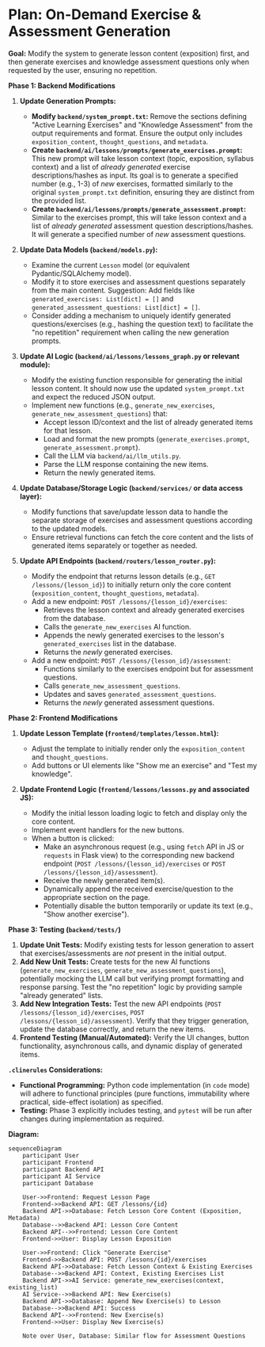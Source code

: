 # Plan: On-Demand Exercise & Assessment Generation

**Goal:** Modify the system to generate lesson content (exposition) first, and then generate exercises and knowledge assessment questions only when requested by the user, ensuring no repetition.

**Phase 1: Backend Modifications**

1.  **Update Generation Prompts:**
    *   **Modify `backend/system_prompt.txt`:** Remove the sections defining "Active Learning Exercises" and "Knowledge Assessment" from the output requirements and format. Ensure the output only includes `exposition_content`, `thought_questions`, and `metadata`.
    *   **Create `backend/ai/lessons/prompts/generate_exercises.prompt`:** This new prompt will take lesson context (topic, exposition, syllabus context) and a list of *already generated* exercise descriptions/hashes as input. Its goal is to generate a specified number (e.g., 1-3) of *new* exercises, formatted similarly to the original `system_prompt.txt` definition, ensuring they are distinct from the provided list.
    *   **Create `backend/ai/lessons/prompts/generate_assessment.prompt`:** Similar to the exercises prompt, this will take lesson context and a list of *already generated* assessment question descriptions/hashes. It will generate a specified number of *new* assessment questions.

2.  **Update Data Models (`backend/models.py`):**
    *   Examine the current `Lesson` model (or equivalent Pydantic/SQLAlchemy model).
    *   Modify it to store exercises and assessment questions separately from the main content. Suggestion: Add fields like `generated_exercises: List[dict] = []` and `generated_assessment_questions: List[dict] = []`.
    *   Consider adding a mechanism to uniquely identify generated questions/exercises (e.g., hashing the question text) to facilitate the "no repetition" requirement when calling the new generation prompts.

3.  **Update AI Logic (`backend/ai/lessons/lessons_graph.py` or relevant module):**
    *   Modify the existing function responsible for generating the initial lesson content. It should now use the updated `system_prompt.txt` and expect the reduced JSON output.
    *   Implement new functions (e.g., `generate_new_exercises`, `generate_new_assessment_questions`) that:
        *   Accept lesson ID/context and the list of already generated items for that lesson.
        *   Load and format the new prompts (`generate_exercises.prompt`, `generate_assessment.prompt`).
        *   Call the LLM via `backend/ai/llm_utils.py`.
        *   Parse the LLM response containing the new items.
        *   Return the newly generated items.

4.  **Update Database/Storage Logic (`backend/services/` or data access layer):**
    *   Modify functions that save/update lesson data to handle the separate storage of exercises and assessment questions according to the updated models.
    *   Ensure retrieval functions can fetch the core content and the lists of generated items separately or together as needed.

5.  **Update API Endpoints (`backend/routers/lesson_router.py`):**
    *   Modify the endpoint that returns lesson details (e.g., `GET /lessons/{lesson_id}`) to initially return only the core content (`exposition_content`, `thought_questions`, `metadata`).
    *   Add a new endpoint: `POST /lessons/{lesson_id}/exercises`:
        *   Retrieves the lesson context and already generated exercises from the database.
        *   Calls the `generate_new_exercises` AI function.
        *   Appends the newly generated exercises to the lesson's `generated_exercises` list in the database.
        *   Returns the *newly* generated exercises.
    *   Add a new endpoint: `POST /lessons/{lesson_id}/assessment`:
        *   Functions similarly to the exercises endpoint but for assessment questions.
        *   Calls `generate_new_assessment_questions`.
        *   Updates and saves `generated_assessment_questions`.
        *   Returns the *newly* generated assessment questions.

**Phase 2: Frontend Modifications**

1.  **Update Lesson Template (`frontend/templates/lesson.html`):**
    *   Adjust the template to initially render only the `exposition_content` and `thought_questions`.
    *   Add buttons or UI elements like "Show me an exercise" and "Test my knowledge".

2.  **Update Frontend Logic (`frontend/lessons/lessons.py` and associated JS):**
    *   Modify the initial lesson loading logic to fetch and display only the core content.
    *   Implement event handlers for the new buttons.
    *   When a button is clicked:
        *   Make an asynchronous request (e.g., using `fetch` API in JS or `requests` in Flask view) to the corresponding new backend endpoint (`POST /lessons/{lesson_id}/exercises` or `POST /lessons/{lesson_id}/assessment`).
        *   Receive the newly generated item(s).
        *   Dynamically append the received exercise/question to the appropriate section on the page.
        *   Potentially disable the button temporarily or update its text (e.g., "Show another exercise").

**Phase 3: Testing (`backend/tests/`)**

1.  **Update Unit Tests:** Modify existing tests for lesson generation to assert that exercises/assessments are *not* present in the initial output.
2.  **Add New Unit Tests:** Create tests for the new AI functions (`generate_new_exercises`, `generate_new_assessment_questions`), potentially mocking the LLM call but verifying prompt formatting and response parsing. Test the "no repetition" logic by providing sample "already generated" lists.
3.  **Add New Integration Tests:** Test the new API endpoints (`POST /lessons/{lesson_id}/exercises`, `POST /lessons/{lesson_id}/assessment`). Verify that they trigger generation, update the database correctly, and return the new items.
4.  **Frontend Testing (Manual/Automated):** Verify the UI changes, button functionality, asynchronous calls, and dynamic display of generated items.

**`.clinerules` Considerations:**

*   **Functional Programming:** Python code implementation (in `code` mode) will adhere to functional principles (pure functions, immutability where practical, side-effect isolation) as specified.
*   **Testing:** Phase 3 explicitly includes testing, and `pytest` will be run after changes during implementation as required.

**Diagram:**

```mermaid
sequenceDiagram
    participant User
    participant Frontend
    participant Backend API
    participant AI Service
    participant Database

    User->>Frontend: Request Lesson Page
    Frontend->>Backend API: GET /lessons/{id}
    Backend API->>Database: Fetch Lesson Core Content (Exposition, Metadata)
    Database-->>Backend API: Lesson Core Content
    Backend API-->>Frontend: Lesson Core Content
    Frontend->>User: Display Lesson Exposition

    User->>Frontend: Click "Generate Exercise"
    Frontend->>Backend API: POST /lessons/{id}/exercises
    Backend API->>Database: Fetch Lesson Context & Existing Exercises
    Database-->>Backend API: Context, Existing Exercises List
    Backend API->>AI Service: generate_new_exercises(context, existing_list)
    AI Service-->>Backend API: New Exercise(s)
    Backend API->>Database: Append New Exercise(s) to Lesson
    Database-->>Backend API: Success
    Backend API-->>Frontend: New Exercise(s)
    Frontend->>User: Display New Exercise(s)

    Note over User, Database: Similar flow for Assessment Questions